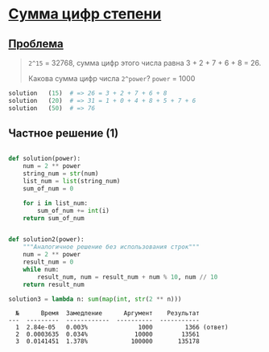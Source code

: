 # [Сумма цифр степени](TODO)

## [Проблема](https://euler.jakumo.org/problems/view/16.html)


> `2^15` = 32768, сумма цифр этого числа равна 3 + 2 + 7 + 6 + 8 = 26.
>
>Какова сумма цифр числа `2^power`? `power` = 1000


``` python
solution   (15)  # => 26 = 3 + 2 + 7 + 6 + 8 
solution   (20)  # => 31 = 1 + 0 + 4 + 8 + 5 + 7 + 6
solution   (50)  # => 76
```

## Частное решение (1)

```python

def solution(power):
    num = 2 ** power
    string_num = str(num)
    list_num = list(string_num)
    sum_of_num = 0

    for i in list_num:
        sum_of_num += int(i)
    return sum_of_num


def solution2(power):
    """Аналогичное решение без использования строк"""
    num = 2 ** power
    result_num = 0
    while num:
        result_num, num = result_num + num % 10, num // 10
    return result_num

solution3 = lambda n: sum(map(int, str(2 ** n)))
```

```text
  №      Время  Замедление      Аргумент    Результат
---  ---------  ------------  ----------  -----------
  1  2.84e-05   0.003%              1000         1366 (ответ)
  2  0.0003635  0.034%             10000        13561
  3  0.0141451  1.378%            100000       135178
```